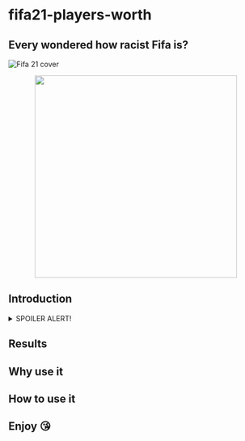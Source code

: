 # fifa21-players-worth

## Every wondered how racist Fifa is? <br />
![Fifa 21 cover](https://static.independent.co.uk/s3fs-public/thumbnails/image/2020/07/22/16/screen-shot-2020-07-22-at-16.06.57-0.png?width=1200)
<p align="center">
  <img width="400" height="400" src="https://media.tenor.com/nCfArwGenA0AAAAM/the-rock-raising-eyebrow.gif">
</p>

## Introduction <br />

<details> 
  <summary>SPOILER ALERT! </summary>
   It basically doesn't
</details>

## Results <br />

## Why use it <br />

## How to use it <br />

## Enjoy 😘

